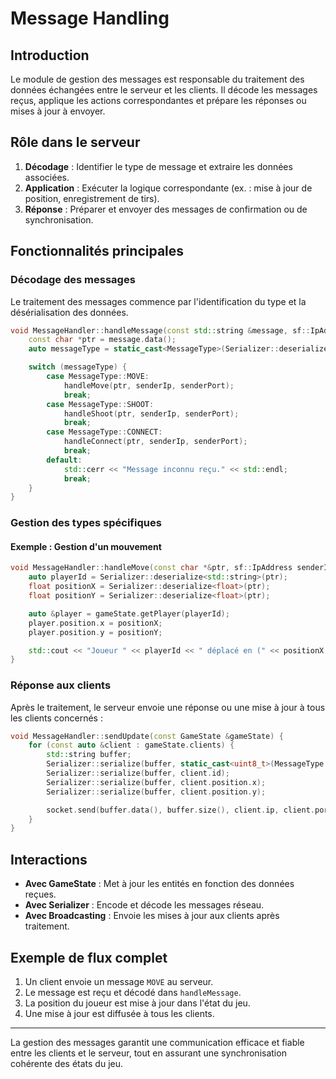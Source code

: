 # Message Handling

## Introduction

Le module de gestion des messages est responsable du traitement des données échangées entre le serveur et les clients. Il décode les messages reçus, applique les actions correspondantes et prépare les réponses ou mises à jour à envoyer.

## Rôle dans le serveur

1. **Décodage** : Identifier le type de message et extraire les données associées.
2. **Application** : Exécuter la logique correspondante (ex. : mise à jour de position, enregistrement de tirs).
3. **Réponse** : Préparer et envoyer des messages de confirmation ou de synchronisation.

## Fonctionnalités principales

### Décodage des messages

Le traitement des messages commence par l'identification du type et la désérialisation des données.

```cpp
void MessageHandler::handleMessage(const std::string &message, sf::IpAddress senderIp, unsigned short senderPort) {
    const char *ptr = message.data();
    auto messageType = static_cast<MessageType>(Serializer::deserialize<uint8_t>(ptr));

    switch (messageType) {
        case MessageType::MOVE:
            handleMove(ptr, senderIp, senderPort);
            break;
        case MessageType::SHOOT:
            handleShoot(ptr, senderIp, senderPort);
            break;
        case MessageType::CONNECT:
            handleConnect(ptr, senderIp, senderPort);
            break;
        default:
            std::cerr << "Message inconnu reçu." << std::endl;
            break;
    }
}
```

### Gestion des types spécifiques

#### Exemple : Gestion d'un mouvement

```cpp
void MessageHandler::handleMove(const char *&ptr, sf::IpAddress senderIp, unsigned short senderPort) {
    auto playerId = Serializer::deserialize<std::string>(ptr);
    float positionX = Serializer::deserialize<float>(ptr);
    float positionY = Serializer::deserialize<float>(ptr);

    auto &player = gameState.getPlayer(playerId);
    player.position.x = positionX;
    player.position.y = positionY;

    std::cout << "Joueur " << playerId << " déplacé en (" << positionX << ", " << positionY << ")" << std::endl;
}
```

### Réponse aux clients

Après le traitement, le serveur envoie une réponse ou une mise à jour à tous les clients concernés :

```cpp
void MessageHandler::sendUpdate(const GameState &gameState) {
    for (const auto &client : gameState.clients) {
        std::string buffer;
        Serializer::serialize(buffer, static_cast<uint8_t>(MessageType::UPDATE_CLIENTS));
        Serializer::serialize(buffer, client.id);
        Serializer::serialize(buffer, client.position.x);
        Serializer::serialize(buffer, client.position.y);

        socket.send(buffer.data(), buffer.size(), client.ip, client.port);
    }
}
```

## Interactions

- **Avec GameState** : Met à jour les entités en fonction des données reçues.
- **Avec Serializer** : Encode et décode les messages réseau.
- **Avec Broadcasting** : Envoie les mises à jour aux clients après traitement.

## Exemple de flux complet

1. Un client envoie un message `MOVE` au serveur.
2. Le message est reçu et décodé dans `handleMessage`.
3. La position du joueur est mise à jour dans l'état du jeu.
4. Une mise à jour est diffusée à tous les clients.

---

La gestion des messages garantit une communication efficace et fiable entre les clients et le serveur, tout en assurant une synchronisation cohérente des états du jeu.

